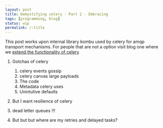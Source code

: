 ```yaml
---
layout: post
title: Demystifying celery - Part 2 - Embracing
tags: [programming, blog]
status: wip
permalink: /:title
---
```


This post works upon internal library kombu used by celery for amqp transport mechanisms. For people that are not a option visit blog one where we [extend the functionality of celery](/demystifying-celery-part-1-customizing)

1. Gotchas of celery
	1. celery events gossip
	2. celery canvas large payloads
	3. The code
	4. Metadata celery uses
	5. Unintutive defaults

2. But I want resilience of celery
3. dead letter queues !!!
4. But but but where are my retries and delayed tasks?

